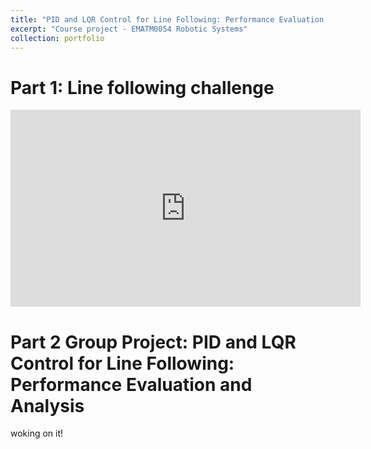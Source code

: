 ```yaml
---
title: "PID and LQR Control for Line Following: Performance Evaluation and Analysis"
excerpt: "Course project - EMATM0054 Robotic Systems"
collection: portfolio
---
```


Part 1: Line following challenge
======

<iframe width="560" height="315" src="https://www.youtube.com/embed/ppUrGDie5EU" title="YouTube video player" frameborder="0" allow="accelerometer; autoplay; clipboard-write; encrypted-media; gyroscope; picture-in-picture" allowfullscreen></iframe>

Part 2 Group Project: PID and LQR Control for Line Following: Performance Evaluation and Analysis
======

woking on it!
